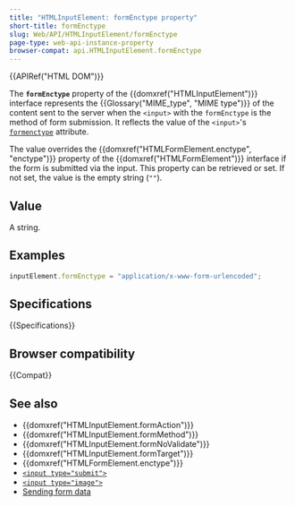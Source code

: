 ```yaml
---
title: "HTMLInputElement: formEnctype property"
short-title: formEnctype
slug: Web/API/HTMLInputElement/formEnctype
page-type: web-api-instance-property
browser-compat: api.HTMLInputElement.formEnctype
---
```


{{APIRef("HTML DOM")}}

The **`formEnctype`** property of the {{domxref("HTMLInputElement")}} interface represents the {{Glossary("MIME_type", "MIME type")}} of the content sent to the server when the `<input>` with the `formEnctype` is the method of form submission. It reflects the value of the `<input>`'s [`formenctype`](/en-US/docs/Web/HTML/Element/input#formenctype) attribute.

The value overrides the {{domxref("HTMLFormElement.enctype", "enctype")}} property of the {{domxref("HTMLFormElement")}} interface if the form is submitted via the input. This property can be retrieved or set. If not set, the value is the empty string (`""`).

## Value

A string.

## Examples

```js
inputElement.formEnctype = "application/x-www-form-urlencoded";
```

## Specifications

{{Specifications}}

## Browser compatibility

{{Compat}}

## See also

- {{domxref("HTMLInputElement.formAction")}}
- {{domxref("HTMLInputElement.formMethod")}}
- {{domxref("HTMLInputElement.formNoValidate")}}
- {{domxref("HTMLInputElement.formTarget")}}
- {{domxref("HTMLFormElement.enctype")}}
- [`<input type="submit">`](/en-US/docs/Web/HTML/Element/input/submit)
- [`<input type="image">`](/en-US/docs/Web/HTML/Element/input/submit)
- [Sending form data](/en-US/docs/Learn/Forms/Sending_and_retrieving_form_data)
